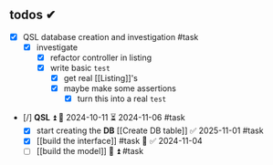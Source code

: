 ## todos ✔
- [x]  QSL database creation and investigation #task
	- [x] investigate 
		- [x] refactor controller in listing
		- [x] write basic `test`
			- [x] get real [[Listing]]'s 
			- [x]  maybe make some assertions
				- [x] turn this into a real `test`

- [/] **QSL** ⏫ 🛫 2024-10-11 ⏳ 2024-11-06 #task
	- [x] start creating the **DB** [[Create DB table]] ✅ 2025-11-01 #task
	- [x] [[build the interface]] #task 🔼 ✅ 2024-11-04
	- [ ] [[build the model]] 🎴 ⏫ #task